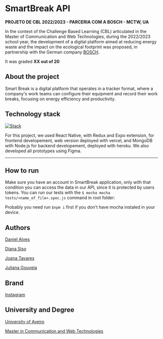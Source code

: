# SmartBreak API
**PROJETO DE CBL 2022/2023 - PARCERIA COM A BOSCH - MCTW, UA**

In the context of the Challenge Based Learning (CBL) articulated in the Master of Communication and Web Technologies, during the 2022/2023 school year, the development of a digital platform aimed at reducing energy waste and the impact on the ecological footprint was proposed, in partnership with the German company [BOSCH](https://www.bosch.pt/a-nossa-empresa/bosch-em-portugal/aveiro/).

It was graded **XX out of 20**

## About the project

Smart Break is a digital platform that operates in a tracker format, where a company's work teams can configure their equipment and record their work breaks, focusing on energy efficiency and productivity.

## Technology stack

[![Stack](https://skills.thijs.gg/icons?i=react,redux,mongo,nodejs,heroku,vercel,figma)](https://skills.thijs.gg)

For this project, we used React Native, with Redux and Expo extension, for frontend developement, web version deployed with vercel, and MongoDB with Node.js for backend developement, deployed with heroku. We also developed all prototypes using Figma. 

-----------------------------------------------------------------------------------------------------------

## How to run
Make sure you have an account in SmartBreak application, only with that condition you can access the data in our API, since it is protected by users tokens.
You can run our tests with the `$ mocha mocha tests/<name_of_file>.spec.js` command in root folder:

Probably you need run `$npm i` first if you don't have mocha instaled in your device.

## Authors

[Daniel Alves](https://github.com/coolalves)

[Diana Siso](https://github.com/DianaSiso)

[Joana Tavares](https://github.com/joanalt)

[Juliana Gouveia](https://github.com/beelze-b0ss)

## Brand

[Instagram](https://www.instagram.com/smartbreak.ua/)

## University and Degree

[University of Aveiro](https://www.ua.pt/en/)

[Master in Communication and Web Technologies](https://www.ua.pt/en/curso/508)
